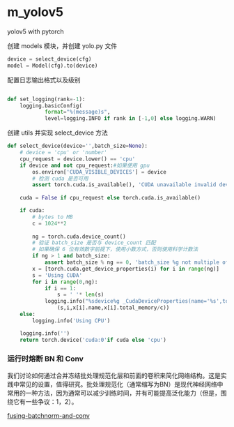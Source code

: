 # m_yolov5
yolov5 with pytorch

创建 models 模块，并创建 yolo.py 文件


```python
device = select_device(cfg)
model = Model(cfg).to(device)
```

配置日志输出格式以及级别
```python

def set_logging(rank=-1):
    logging.basicConfig(
            format="%(message)s",
            level=logging.INFO if rank in [-1,0] else logging.WARN)

```
创建 utils 并实现 select_device 方法

```python
def select_device(device='',batch_size=None):
    # device = 'cpu' or 'number'
    cpu_request = device.lower() == 'cpu'
    if device and not cpu_request:#如果使用 gpu
        os.environ['CUDA_VISIBLE_DEVICES'] = device
        # 检测 cuda 是否可用
        assert torch.cuda.is_available(), 'CUDA unavailable invalid device %s requested' % device 
    
    cuda = False if cpu_request else torch.cuda.is_available()

    if cuda:
        # bytes to MB
        c = 1024**2
        
        ng = torch.cuda.device_count()
        # 验证 batch_size 是否与 device_count 匹配
        # 如果确保 6 位有效数字前提下，使用小数方式，否则使用科学计数法
        if ng > 1 and batch_size:
            assert batch_size % ng == 0, 'batch_size %g not multiple of GPU count %g' %(batch_size,ng)
        x = [torch.cuda.get_device_properties(i) for i in range(ng)]
        s = 'Using CUDA'
        for i in range(0,ng):
            if i == 1:
                s = ' '* len(s)
            logging.info("%sdevice%g _CudaDeviceProperties(name='%s',total_memory=%dMB)"%
                (s,i,x[i].name,x[i].total_memory/c))
    else:
        logging.info('Using CPU')

    logging.info('')
    return torch.device('cuda:0'if cuda else 'cpu')
```


### 运行时熔断 BN 和 Conv

我们讨论如何通过合并冻结批处理规范化层和前面的卷积来简化网络结构。这是实践中常见的设置，值得研究。批处理规范化（通常缩写为BN）是现代神经网络中常用的一种方法，因为通常可以减少训练时间，并有可能提高泛化能力（但是，围绕它有一些争议：1，2）。

[fusing-batchnorm-and-conv](https://nenadmarkus.com/p/fusing-batchnorm-and-conv/)